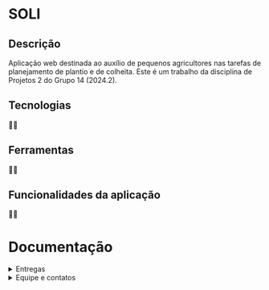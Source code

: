 # SOLI

## Descrição

  Aplicação web destinada ao auxílio de pequenos agricultores nas tarefas de planejamento de plantio e de colheita.
  Este é um trabalho da disciplina de Projetos 2 do Grupo 14 (2024.2).

## Tecnologias
<div style="display: flex; align-items: center; text-decoration: none;">
  
</div>
🔧🔨

## Ferramentas
<div style="display: flex; align-items: center; text-decoration: none;">
  
</div>
🔧🔨


## Funcionalidades da aplicação
🔧🔨

# Documentação 
  <details>
    <summary> Entregas </summary>
    <br>

  ## SR1
  🔧🔨

  ## SR2
  🔧🔨
   
  </details>

  <details>
    <summary> Equipe e contatos </summary>
    <br>
    <p><strong> Artur Sales Brasiliano - asb6@cesar.school </strong></p>
    <p><strong> Bruno Assunção da Silva - bas@cesar.school </strong></p>
    <p><strong> Darci Henrique Ayres Mendes de Carvalho - dhamc@cesar.school </strong></p>
    <p><strong> Felipe Marques Meira de Oliveira - fmmo@cesar.school </strong></p>
    <p><strong> Lais Sedicias Valença - lsv2@cesar.school </strong></p>
    <p><strong> João Pedro Aguiar Morais - jpam@cesar.school </strong></p>
    <p><strong> Lavínia Maranhão Faria da Silva - lmfs@cesar.school </strong></p>
    <p><strong> Malu de Aguiar Germani - mag@cesar.school </strong></p>
    <p><strong> Maria Eduarda Rêgo Barros - merb@cesar.school </strong></p>
    <p><strong> Marina Hoffmann Guimaraes - mhg@cesar.school </strong></p>    
  </details>
    
